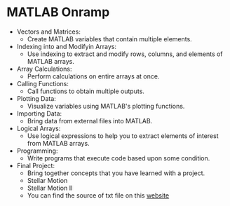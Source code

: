 # MATLAB Onramp

- Vectors and Matrices: 
    - Create MATLAB variables that contain multiple elements.
- Indexing into and Modifyin Arrays: 
    - Use indexing to extract and modify rows, columns, and elements of MATLAB arrays.
- Array Calculations:
    - Perform calculations on entire arrays at once. 
- Calling Functions:
    - Call functions to obtain multiple outputs. 
- Plotting Data:
    - Visualize variables using MATLAB's plotting functions. 
- Importing Data:
    - Bring data from external files into MATLAB. 
- Logical Arrays:
    - Use logical expressions to help you to extract elements of interest from MATLAB arrays. 
- Programming:
    - Write programs that execute code based upon some condition. 
- Final Project:
    - Bring together concepts that you have learned with a project. 
    - Stellar Motion
    - Stellar Motion II
    - You can find the source of txt file on this [website](http://userpages.irap.omp.eu/~jleborgne/stelib_web2005/asfiles/HD94028_moy.txt
 "HD94028")
 
